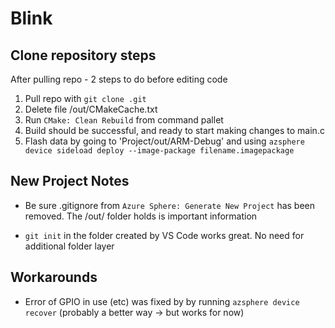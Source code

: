 # Blink

<h2>Clone repository steps </h2>
After pulling repo - 2 steps to do before editing code

1. Pull repo with `git clone .git`
2. Delete file /out/CMakeCache.txt
3. Run `CMake: Clean Rebuild` from command pallet
4. Build should be successful, and ready to start making changes to main.c
5. Flash data by going to 'Project/out/ARM-Debug' and using `azsphere device sideload deploy --image-package filename.imagepackage`

<h2>New Project Notes </h2>

- Be sure .gitignore from `Azure Sphere: Generate New Project` has been removed.
The /out/ folder holds is important information

- `git init` in the folder created by VS Code works great. No need for additional folder layer



<h2>Workarounds</h2>

- Error of GPIO in use (etc) was fixed by by running `azsphere device recover`
(probably a better way -> but works for now)


